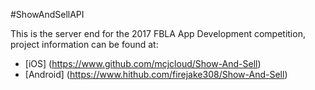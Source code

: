 #ShowAndSellAPI

This is the server end for the 2017 FBLA App Development competition, project information can be found at:  
* [iOS] (https://www.github.com/mcjcloud/Show-And-Sell)
* [Android] (https://www.hithub.com/firejake308/Show-And-Sell)
